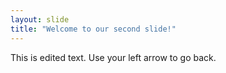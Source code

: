 ```yaml
---
layout: slide
title: "Welcome to our second slide!"
---
```

This is edited text.
Use your left arrow to go back.
